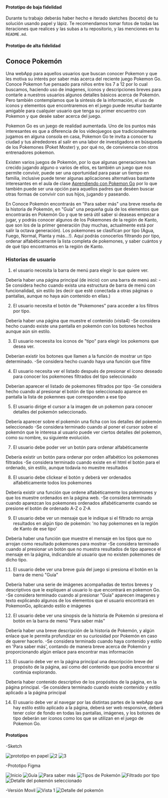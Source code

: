 

#### Prototipo de baja fidelidad

Durante tu trabajo deberás haber hecho e iterado sketches (boceto) de tu
solución usando papel y lápiz. Te recomendamos tomar fotos de todas las
iteraciones que realices y las subas a tu repositorio, y las menciones en tu
`README.md`.

#### Prototipo de alta fidelidad


## Conoce Pokemón 

Una webApp para aquellos usuarios que buscan conocer Pokemon y que les motiva su interés por saber más acerca del reciente juego Pokemon Go. Conoce Pokemon fue pensado para niños entre los 7 a 12 por lo cual buscamos, haciendo uso de imágenes, íconos y descripciones breves para contarle a nuestros usuarios algunos detalles básicos acerca de Pokemón. Pero también contemplamos que la sintesis de la información, el uso de iconos y elementos que encontraremos en el juego puede resultar bastante amigable para cualquier usuario que tenga su primer encuentro con Pokemon y que desée saber acerca del juego.  

Pokemon Go es un juego de realidad aumentada. Uno de los puntos más interesantes es que a diferencia de los videojuegos que tradicionalmente jugamos en alguna consola en casa, Pokemon Go te invita a conocer tu ciudad y tus alrededores al salir en una labor de investigadora en búsqueda de los Pokemones (Poket Moster) y, por qué no, de convivencia con otros entrenadores pokemon.

Existen varios juegos de Pokemón, por lo que algunas generaciones han crecido jugando alguno o varios de ellos, es también un juego que nos permite convivir, puede ser una oportunidad para pasar un tiempo en familia, inclusive puede tener algunas aplicaciones alternativas bastante interesantes en el aula de clase [Aprendiendo con Pokemon Go](https://kids.nationalgeographic.com/family/learning-with-pokemon-go/) por lo que también puede ser una opción para aquellos padres que deséen buscar otras formas de convivir con sus hijos, jugando y paseando. 

En Conoce Pokemón encontrarás en "Para saber más" una breve reseña de la historia de Pokemón, en "Guía" una pequeña guía de los elementos que encontrarás en Pokemón Go y que te será útil saber si deaseas empezar a jugar, y podrás conocer algunos de los Pokemones de la región de Kanto, que son los de la primer generación (hay muchas, actualmente está por salir la octava generación). Los pokemones se clasifican por tipo (Agua, Fuego, Normal, Planta y más...!). Aquí podrás conocerlos filtrando por tipo, ordenar alfabéticamente la lista completa de pokemones, y saber cuántos y de qué tipo encontramos en la región de Kanto. 




### Historias de usuario

1. el usuario necesita la barra de menú para elegir lo que quiere ver. 

Debería haber una página principal (de inicio) con una barra de menú así: 
-Se considera hecho cuando exista una estructura de barra de menú con funcionalidad, sin estilo (es decir que esté conectada a otras páginas o pantallas, aunque no haya aún contenido en ellas.)

2. El usuario necesita el botón de "Pokemones" para acceder a los filtros por tipo.

Debería haber una página que muestre el contenido (vista4)
-Se considera hecho cuando existe una pantalla en pokemón con los botones hechos aunque aún sin estilo. 

3. El usuario neceesita los íconos de "tipo" para elegir los pokemons que desea ver.

Deberían existir los botones que llamen a la función de mostrar un tipo determinado.
-Se considera hecho cuando haya una función que filtre

4. El usuario necesita ver el listado después de presionar el ícono deseado para conocer los pokemones filtrados del tipo seleccionado

Deberían aparecer el listado de pokemones filtrados por tipo
-Se considera hecho cuando al presionar el botón de tipo seleccionado aparece en pantalla la lista de pokemnes que corresponden a ese tipo

5. El usuario dirige el cursor a la imagen de un pokemon para conocer detalles del pokemón seleccionado. 

Debería aparecer sobre el pokemón una ficha con los detalles del pokemón seleccionado
-Se considera terminado cuando al poner el cursor sobre el pokemón que le interesa al usuario puede ver ciertos detalles del pokemon, como su nombre, su siguiente evolución.

7. El usuario debe poder ver un botón para ordenar alfabéticamente

Debería existir un botón para ordenar por orden alfabético los pokemones filtrados
-Se considera terminado cuando existe en el html el botón para el ordenado, sin estilo, aunque todavía no muestre resultados

8. El usuario debe clickear el botón y deberá ver ordenados alfabéticamente todos los pokemones

Debería existir una función que ordene alfabéticamente los pokemones y que los muestre ordenados en la página web. 
-Se considera terminado cuando aparezcan los pokemones ordenados alfabéticamente cuando se presione el botón de ordenado A-Z o Z-A

9. El usuario debe ver un mensaje que le indique si el filtrado no arroja resultados en algún tipo de pokemón: 'no hay pokemones en la región de Kanto de ese tipo'

Debería haber una función que muestre el mensaje en los tipos que no arrojan como resultado pokemones para mostrar
-Se considera terminado cuando al presionar un botón que no muestra resultados de tipo aparece el mensaje en la página, indicandole al usuario que no existen pokemones de dicho tipo.

11. El usuario debe ver una breve guía del juego si presiona el botón en la barra de menú "Guía"

Debería haber una serie de imágenes acompañadas de textos breves y descriptivos que le expliquen al usuario lo que encontrará en pokemon Go.
-Se considera terminado cuando al presionar "Guía" aparecen imagenes y texto explicando algunos de los elementos que el usuario encontrará en PokemonGo, aplicando estilo e imágenes


12. El usuario debe ver una sinopsis de la historia de Pokemón si presiona el botón en la barra de menú "Para saber más"

Debería haber una breve descripción de la historia de Pokemón, y algún enlace que le permita profundizar en su curiosidad por Pokemón en caso de querer hacerlo.
-Se considera terminado cuando haya contenido y estilo en 'Para saber más', contando de manera breve acerca de Pokemón y proporcionando algún enlace para encontrar mas información

13. El usuario debe ver en la página principal una descripción breve del propósito de la página, así como del contenido que podría encontrar si continúa explorando. 

Debería haber contenido descriptivo de los propósitos de la página, en la página principal. 
-Se considera terminado cuando existe contenido y estilo aplicado a la página principal

14. El usuario debe ver al navegar por las distintas partes de la webApp que hay estilo estilo aplicado a la página, deberá ser web responsive, deberá tener color de fondo en todas las pantallas, imágenes, y los botones de tipo deberán ser íconos como los que se utilizan en el juego de Pokemon Go. 





#### Prototipos

  -Sketch

![prototipo en papel](https://i.postimg.cc/CKwjRJSY/Whats-App-Image-2019-02-14-at-17-07-48.jpg)
![2](https://i.postimg.cc/QdQQNvL0/Whats-App-Image-2019-02-14-at-17-07-49.jpg)
![3](https://i.postimg.cc/s209b7Cr/Whats-App-Image-2019-02-14-at-17-07-49-1.jpg)


 -Prototipo Figma

![Inicio](https://i.postimg.cc/9FhmykR6/Whats-App-Image-2019-03-01-at-09-51-54.jpg)
![Guía](https://i.postimg.cc/g2cGT6K4/Whats-App-Image-2019-03-01-at-09-53-22.jpg)
![Para saber más](https://i.postimg.cc/x8S2ykCv/Whats-App-Image-2019-03-01-at-09-55-30.jpg)
![Tipos de Pokemón](https://i.postimg.cc/T2rG2c7C/Whats-App-Image-2019-03-01-at-09-54-31.jpg)
![Filtrado por tipo](https://i.postimg.cc/Wb8vg1PZ/Whats-App-Image-2019-03-01-at-09-56-12.jpg)
![Detalle del pokemón seleccionado](https://i.postimg.cc/rFMTDt7c/Whats-App-Image-2019-03-01-at-09-57-04.jpg)

-Versión Movil
![Vista 1](https://i.postimg.cc/wjBdVY6G/Whats-App-Image-2019-03-01-at-10-02-51.jpg)
![Detalle del pokemón](https://i.postimg.cc/zvS1dJb9/Whats-App-Image-2019-03-01-at-10-04-03.jpg)

